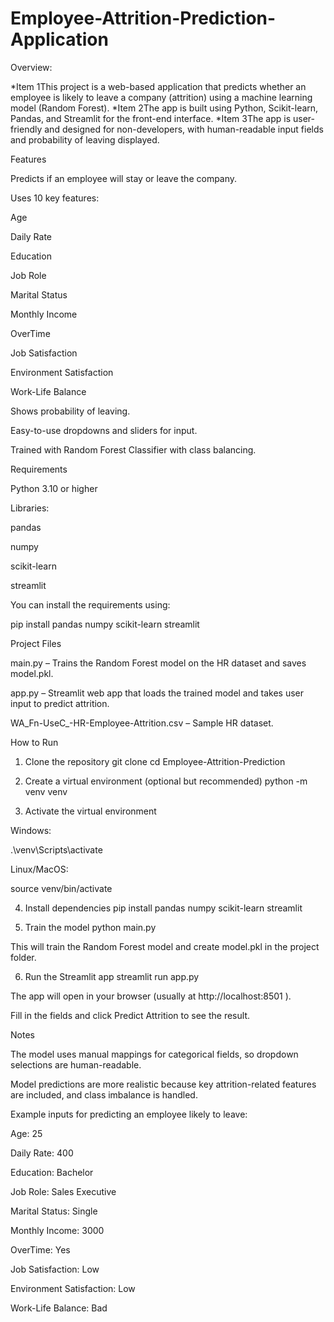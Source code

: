 # Employee-Attrition-Prediction-Application
Overview:

*Item 1This project is a web-based application that predicts whether an employee is likely to leave a company (attrition) using a machine learning model (Random Forest).
*Item 2The app is built using Python, Scikit-learn, Pandas, and Streamlit for the front-end interface.
*Item 3The app is user-friendly and designed for non-developers, with human-readable input fields and probability of leaving displayed.

Features

Predicts if an employee will stay or leave the company.

Uses 10 key features:

Age

Daily Rate

Education

Job Role

Marital Status

Monthly Income

OverTime

Job Satisfaction

Environment Satisfaction

Work-Life Balance

Shows probability of leaving.

Easy-to-use dropdowns and sliders for input.

Trained with Random Forest Classifier with class balancing.

Requirements

Python 3.10 or higher

Libraries:

pandas

numpy

scikit-learn

streamlit

You can install the requirements using:

pip install pandas numpy scikit-learn streamlit

Project Files

main.py – Trains the Random Forest model on the HR dataset and saves model.pkl.

app.py – Streamlit web app that loads the trained model and takes user input to predict attrition.

WA_Fn-UseC_-HR-Employee-Attrition.csv – Sample HR dataset.

How to Run
1. Clone the repository
git clone <your-repo-url>
cd Employee-Attrition-Prediction

2. Create a virtual environment (optional but recommended)
python -m venv venv

3. Activate the virtual environment

Windows:

.\venv\Scripts\activate


Linux/MacOS:

source venv/bin/activate

4. Install dependencies
pip install pandas numpy scikit-learn streamlit

5. Train the model
python main.py


This will train the Random Forest model and create model.pkl in the project folder.

6. Run the Streamlit app
streamlit run app.py


The app will open in your browser (usually at http://localhost:8501
).

Fill in the fields and click Predict Attrition to see the result.

Notes

The model uses manual mappings for categorical fields, so dropdown selections are human-readable.

Model predictions are more realistic because key attrition-related features are included, and class imbalance is handled.

Example inputs for predicting an employee likely to leave:

Age: 25

Daily Rate: 400

Education: Bachelor

Job Role: Sales Executive

Marital Status: Single

Monthly Income: 3000

OverTime: Yes

Job Satisfaction: Low

Environment Satisfaction: Low

Work-Life Balance: Bad
